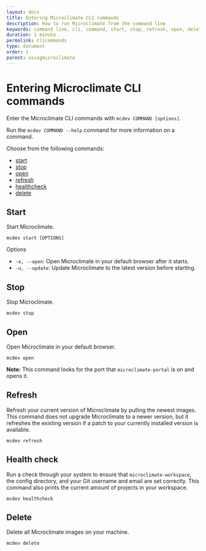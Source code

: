 ```yaml
---
layout: docs
title: Entering Microclimate CLI commands
description: How to run Microclimate from the command line
keywords: command line, cli, command, start, stop, refresh, open, delete, options, operation, devops, health check, entering cli commands
duration: 1 minute
permalink: clicommands
type: document
order: 1
parent: usingmicroclimate
---
```


# Entering Microclimate CLI commands
Enter the Microclimate CLI commands with `mcdev COMMAND [options]`.

Run the `mcdev COMMAND --help` command for more information on a command.

Choose from the following commands:
* [start](#start)
* [stop](#stop)
* [open](#open)
* [refresh](#refresh)
* [healthcheck](#health-check)
* [delete](#delete)

## Start
Start Microclimate.
```
mcdev start [OPTIONS]
```
Options
* `-o, --open`: Open Microclimate in your default browser after it starts.
* `-u, --update`: Update Microclimate to the latest version before starting.

## Stop
Stop Microclimate.
```
mcdev stop
```

## Open
Open Microclimate in your default browser.
```
mcdev open
```
**Note:** This command looks for the port that `microclimate-portal` is on and opens it.

## Refresh
Refresh your current version of Microclimate by pulling the newest images. This command does not upgrade Microclimate to a newer version, but it refreshes the existing version if a patch to your currently installed version is available.
```
mcdev refresh
```

## Health check
Run a check through your system to ensure that `microclimate-workspace`, the config directory, and your Git username and email are set correctly. This command also prints the current amount of projects in your workspace.
```
mcdev healthcheck
```

## Delete
Delete all Microclimate images on your machine.
```
mcdev delete
```
